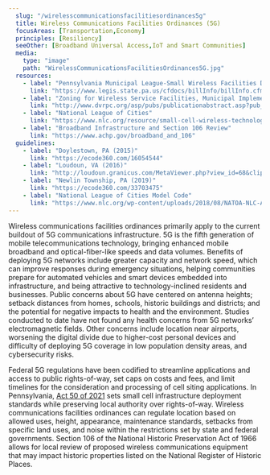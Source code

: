 ```yaml
---
  slug: "/wirelesscommunicationsfacilitiesordinances5g"
  title: Wireless Communications Facilities Ordinances (5G)
  focusAreas: [Transportation,Economy]
  principles: [Resiliency]
  seeOther: [Broadband Universal Access,IoT and Smart Communities]
  media: 
    type: "image"
    path: "WirelessCommunicationsFacilitiesOrdinances5G.jpg"
  resources: 
    - label: "Pennsylvania Municipal League-Small Wireless Facilities Deployment Act 50 of 2021"
      link: "https://www.legis.state.pa.us/cfdocs/billInfo/billInfo.cfm?sYear=2021&sInd=0&body=s&type=b&bn=769"
    - label: "Zoning for Wireless Service Facilities, Municipal Implementation Tool #024, DVRPC"
      link: "http://www.dvrpc.org/asp/pubs/publicationabstract.asp?pub_id=MIT024"
    - label: "National League of Cities"
      link: "https://www.nlc.org/resource/small-cell-wireless-technology-in-cities/"
    - label: "Broadband Infrastructure and Section 106 Review"
      link: "https://www.achp.gov/broadband_and_106"  
  guidelines: 
    - label: "Doylestown, PA (2015)"
      link: "https://ecode360.com/16054544"
    - label: "Loudoun, VA (2016)"
      link: "http://loudoun.granicus.com/MetaViewer.php?view_id=68&clip_id=4567&meta_id=102982"
    - label: "Newlin Township, PA (2019)"
      link: "https://ecode360.com/33703475"
    - label: "National League of Cities Model Code"
      link: "https://www.nlc.org/wp-content/uploads/2018/08/NATOA-NLC-Alternative-Model-Code-for-Municipalities-FINAL_0.pdf"
---
```


Wireless communications facilities ordinances primarily apply to the current buildout of 5G communications infrastructure. 5G is the fifth generation of mobile telecommunications technology, bringing enhanced mobile broadband and optical-fiber-like speeds and data volumes. Benefits of deploying 5G networks include greater capacity and network speed, which can improve responses during emergency situations, helping communities prepare for automated vehicles and smart devices embedded into infrastructure, and being attractive to technology-inclined residents and businesses. Public concerns about 5G have centered on antenna heights; setback distances from homes, schools, historic buildings and districts; and the potential for negative impacts to health and the environment. Studies conducted to date have not found any health concerns from 5G networks’ electromagnetic fields. Other concerns include location near airports, worsening the digital divide due to higher-cost personal devices and difficulty of deploying 5G coverage in low population density areas, and cybersecurity risks.

Federal 5G regulations have been codified to streamline applications and access to public rights-of-way, set caps on costs and fees, and limit timelines for the consideration and processing of cell siting applications. In Pennsylvania, [Act 50 of 2021](https://www.legis.state.pa.us/cfdocs/billInfo/billInfo.cfm?sYear=2021&sInd=0&body=h&type=b&bn=1621) sets small cell infrastructure deployment standards while preserving local authority over rights-of-way. Wireless communications facilities ordinances can regulate location based on allowed uses, height, appearance, maintenance standards, setbacks from specific land uses, and noise within the restrictions set by state and federal governments. Section 106 of the National Historic Preservation Act of 1966 allows for local review of proposed wireless communications equipment that may impact historic properties listed on the National Register of Historic Places.
